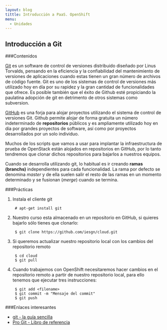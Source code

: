```yaml
---
layout: blog
tittle: Introducción a PaaS. OpenShift
menu:
  - Unidades
---
```


## Introducción a Git

###Contenidos

[Git](http://git-scm.com/) es un software de control de versiones distribuido diseñado por Linus Torvalds, pensando en la eficiencia y la confiabilidad del mantenimiento de versiones de aplicaciones cuando estas tienen un gran número de archivos de código fuente. Git es uno de los sistemas de control de versiones más utilizado hoy en día por su rapidez y la gran cantidad de funcionalidades que ofrece. Es posible también que el éxito de Github esté propiciando la paulatina adopción de git en detrimento de otros sistemas como subversion.

[GitHub](https://github.com/) es una forja para alojar proyectos utilizando el sistema de control de versiones Git. Github permite alojar de forma gratuita un número indeterminado de **repositorios** públicos y es ampliamente utilizado hoy en día por grandes proyectos de software, así como por proyectos desarrollados por un solo individuo.

Muchos de los scripts que vamos a usar para implantar la infraestructura de prueba de OpenStack están alojados en repositorios en GitHub, por lo tanto tendremos que clonar dichos repositorios para bajarlos a nuestros equipos.

Cuando se desarrolla utilizando git, lo habitual es ir creando **ramas
(branchs)** independientes para cada funcionalidad. La rama por defecto se
denomina *master* y de ella suelen salir el resto de las ramas en un momento
determinado y se fusionan (*merge*) cuando se termina.

###Prácticas

1. Instala el cliente git

        # apt-get install git

2. Nuestro curso esta almacenado en un repositorio en GitHub, si quieres bajarlo sólo tienes que clonarlo:

        $ git clone https://github.com/iesgn/cloud.git
        
3. Si queremos actualizar nuestro repositorio local con los cambios del repositorio remoto

        $ cd cloud
        $ git pull

4. Cuando trabajemos con OpenShift necesitaremos hacer cambios en el repositorio remoto a partir de nuestro repositorio local, para ello tenemos que ejecutar tres instrucciones:

        $ git add <filename>
        $ git commit -m "Mensaje del commit"
        $ git push

###Enlaces interesantes

* [git - la guía sencilla](http://rogerdudler.github.io/git-guide/index.es.html)
* [Pro Git - Libro de referencia](http://git-scm.com/book)

